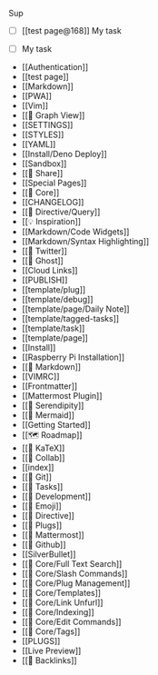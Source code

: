 Sup
<!-- #query task render [[template/task]] -->
* [ ] [[test page@168]] My task
<!-- /query -->

* [ ] My task
<!-- #query page  render [[template/page]] -->
* [[Authentication]]
* [[test page]]
* [[Markdown]]
* [[PWA]]
* [[Vim]]
* [[🔌 Graph View]]
* [[SETTINGS]]
* [[STYLES]]
* [[YAML]]
* [[Install/Deno Deploy]]
* [[Sandbox]]
* [[🔌 Share]]
* [[Special Pages]]
* [[🔌 Core]]
* [[CHANGELOG]]
* [[🔌 Directive/Query]]
* [[💡 Inspiration]]
* [[Markdown/Code Widgets]]
* [[Markdown/Syntax Highlighting]]
* [[🔌 Twitter]]
* [[🔌 Ghost]]
* [[Cloud Links]]
* [[PUBLISH]]
* [[template/plug]]
* [[template/debug]]
* [[template/page/Daily Note]]
* [[template/tagged-tasks]]
* [[template/task]]
* [[template/page]]
* [[Install]]
* [[Raspberry Pi Installation]]
* [[🔌 Markdown]]
* [[VIMRC]]
* [[Frontmatter]]
* [[Mattermost Plugin]]
* [[🔌 Serendipity]]
* [[🔌 Mermaid]]
* [[Getting Started]]
* [[🗺 Roadmap]]
* [[🔌 KaTeX]]
* [[🔌 Collab]]
* [[index]]
* [[🔌 Git]]
* [[🔌 Tasks]]
* [[🔨 Development]]
* [[🔌 Emoji]]
* [[🔌 Directive]]
* [[🔌 Plugs]]
* [[🔌 Mattermost]]
* [[🔌 Github]]
* [[SilverBullet]]
* [[🔌 Core/Full Text Search]]
* [[🔌 Core/Slash Commands]]
* [[🔌 Core/Plug Management]]
* [[🔌 Core/Templates]]
* [[🔌 Core/Link Unfurl]]
* [[🔌 Core/Indexing]]
* [[🔌 Core/Edit Commands]]
* [[🔌 Core/Tags]]
* [[PLUGS]]
* [[Live Preview]]
* [[🔌 Backlinks]]
<!-- /query -->
